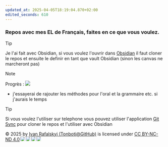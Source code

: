 ```yaml
---
updated_at: 2025-04-05T18:19:04.870+02:00
edited_seconds: 610
---
```

### Repos avec mes EL de Français, faites en ce que vous voulez.

> [!tip] 
>Je l'ai fait avec Obsidian, si vous voulez l'ouvrir dans [Obsidian](https://obsidian.md/) il faut cloner le repos et 
>ensuite le definir en tant que vault Obsidian (sinon les canvas ne marcheront pas)

>[!note] 
>Progrès :     ![](https://geps.dev/progress/100)
> - j'essayerai de rajouter les méthodes pour l'oral et la grammaire etc. si j'aurais le temps

>[!tip] 
>Si vous voulez l'utiliser sur telephone vous pouvez utiliser l'application [Git Sync](https://play.google.com/store/apps/details?id=com.viscouspot.gitsync&hl=fr&pli=1) pour cloner le repos et l'utiliser avec Obsidian 


© 2025 by <a href="https://github.com/Tonboti">Ivan Rafalskyi (Tonboti@GitHub)</a> is licensed under <a href="https://creativecommons.org/licenses/by-nc-nd/4.0/">CC BY-NC-ND 4.0</a><img src="https://mirrors.creativecommons.org/presskit/icons/cc.svg" style="max-width: 1em;max-height:1em;margin-left: .2em;"><img src="https://mirrors.creativecommons.org/presskit/icons/by.svg" style="max-width: 1em;max-height:1em;margin-left: .2em;"><img src="https://mirrors.creativecommons.org/presskit/icons/nc.svg" style="max-width: 1em;max-height:1em;margin-left: .2em;"><img src="https://mirrors.creativecommons.org/presskit/icons/nd.svg" style="max-width: 1em;max-height:1em;margin-left: .2em;">

